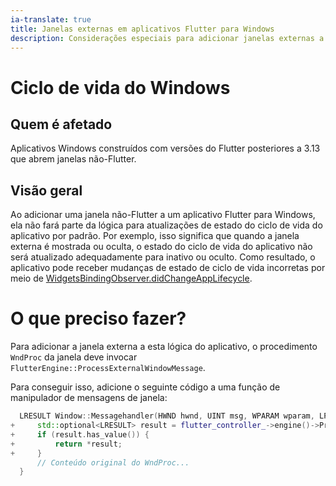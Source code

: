 ```yaml
---
ia-translate: true
title: Janelas externas em aplicativos Flutter para Windows
description: Considerações especiais para adicionar janelas externas a aplicativos Flutter
---
```


# Ciclo de vida do Windows

## Quem é afetado

Aplicativos Windows construídos com versões do Flutter posteriores a 3.13 que abrem janelas não-Flutter.

## Visão geral

Ao adicionar uma janela não-Flutter a um aplicativo Flutter para Windows, ela não fará parte da lógica para atualizações de estado do ciclo de vida do aplicativo por padrão. Por exemplo, isso significa que quando a janela externa é mostrada ou oculta, o estado do ciclo de vida do aplicativo não será atualizado adequadamente para inativo ou oculto. Como resultado, o aplicativo pode receber mudanças de estado de ciclo de vida incorretas por meio de [WidgetsBindingObserver.didChangeAppLifecycle][].

# O que preciso fazer?

Para adicionar a janela externa a esta lógica do aplicativo, o procedimento `WndProc` da janela deve invocar `FlutterEngine::ProcessExternalWindowMessage`.

Para conseguir isso, adicione o seguinte código a uma função de manipulador de mensagens de janela:

```cpp diff
  LRESULT Window::Messagehandler(HWND hwnd, UINT msg, WPARAM wparam, LPARAM lparam) {
+     std::optional<LRESULT> result = flutter_controller_->engine()->ProcessExternalWindowMessage(hwnd, msg, wparam, lparam);
+     if (result.has_value()) {
+         return *result;
+     }
      // Conteúdo original do WndProc...
  }
```

[documentação dessa mudança de quebra.]: /release/breaking-changes/win_lifecycle_process_function
[WidgetsBindingObserver.didChangeAppLifecycle]: {{site.api}}/flutter/widgets/WidgetsBindingObserver/didChangeAppLifecycleState.html
